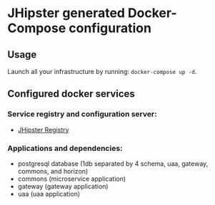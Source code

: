# JHipster generated Docker-Compose configuration

## Usage

Launch all your infrastructure by running: `docker-compose up -d`.

## Configured docker services

### Service registry and configuration server:
- [JHipster Registry](http://localhost:8761)

### Applications and dependencies:
- postgresql database (1db separated by 4 schema, uaa, gateway, commons, and horizon)
- commons (microservice application)
- gateway (gateway application)
- uaa (uaa application)
